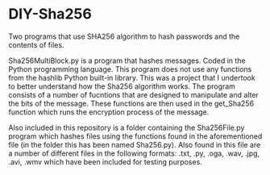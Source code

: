 # DIY-Sha256
Two programs that use SHA256 algorithm to hash  passwords and the contents of files.

Sha256MultiBlock.py is a program that hashes messages. Coded in the Python programming language. This program does not use any functions from the hashlib Python built-in library. This was a project that I undertook to better understand how the Sha256 algorithm works. The program consists of a number of fucntions that are designed to manipulate and alter the bits of the message. These functions are then used in the get_Sha256 function which runs the encryption process of the message.

Also included in this repository is a folder containing the Sha256File.py program which hashes files using the functions found in the aforementioned file (in the folder this has been named Sha256.py). Also found in this file are a number of different files in the following formats: .txt, .py, .oga, .wav, .jpg, .avi, .wmv which have been included for testing purposes.

